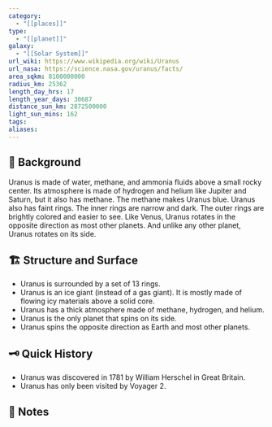 ```yaml
---
category:
  - "[[places]]"
type:
  - "[[planet]]"
galaxy:
  - "[[Solar System]]"
url_wiki: https://www.wikipedia.org/wiki/Uranus
url_nasa: https://science.nasa.gov/uranus/facts/
area_sqkm: 8100000000
radius_km: 25362
length_day_hrs: 17
length_year_days: 30687
distance_sun_km: 2872500000
light_sun_mins: 162
tags: 
aliases:
---
```

## 🌱 Background
Uranus is made of water, methane, and ammonia fluids above a small rocky center. Its atmosphere is made of hydrogen and helium like Jupiter and Saturn, but it also has methane. The methane makes Uranus blue.
Uranus also has faint rings. The inner rings are narrow and dark. The outer rings are brightly colored and easier to see. Like Venus, Uranus rotates in the opposite direction as most other planets. And unlike any other planet, Uranus rotates on its side.

## 🏗 Structure and Surface
- Uranus is surrounded by a set of 13 rings.
- Uranus is an ice giant (instead of a gas giant). It is mostly made of flowing icy materials above a solid core.
- Uranus has a thick atmosphere made of methane, hydrogen, and helium.
- Uranus is the only planet that spins on its side.
- Uranus spins the opposite direction as Earth and most other planets.

## 🗝 Quick History
- Uranus was discovered in 1781 by William Herschel in Great Britain.
- Uranus has only been visited by Voyager 2.

## 📒 Notes

